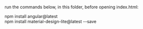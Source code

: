 run the commands below, in this folder, before opening index.html:<br/>

npm install angular@latest<br/>
npm install material-design-lite@latest --save
